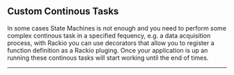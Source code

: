## Custom Continous Tasks

In some cases State Machines is not enough and you need to perform some complex continous task in a specified fequency, e.g. a data acquisition process, with Rackio you can use decorators that allow you to register a function definition as a Rackio pluging. Once your application is up an running these continous tasks will start working until the end of times.

---